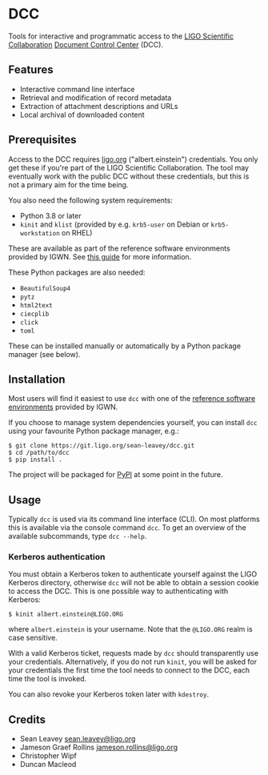 # DCC
Tools for interactive and programmatic access to the [LIGO Scientific
Collaboration](http://www.ligo.org/) [Document Control Center](https://dcc.ligo.org/)
(DCC).

## Features
- Interactive command line interface
- Retrieval and modification of record metadata
- Extraction of attachment descriptions and URLs
- Local archival of downloaded content

## Prerequisites
Access to the DCC requires [ligo.org](https://my.ligo.org/) ("albert.einstein")
credentials. You only get these if you're part of the LIGO Scientific Collaboration. The
tool may eventually work with the public DCC without these credentials, but this is not
a primary aim for the time being.

You also need the following system requirements:
- Python 3.8 or later
- `kinit` and `klist` (provided by e.g. `krb5-user` on Debian or `krb5-workstation` on
  RHEL)

These are available as part of the reference software environments provided by IGWN. See
[this guide](https://computing.docs.ligo.org/guide/software/environments/) for more
information.

These Python packages are also needed:
- `BeautifulSoup4`
- `pytz`
- `html2text`
- `ciecplib`
- `click`
- `toml`

These can be installed manually or automatically by a Python package manager (see
below).

## Installation
Most users will find it easiest to use `dcc` with one of the [reference software
environments](https://computing.docs.ligo.org/guide/software/environments/) provided by
IGWN.

If you choose to manage system dependencies yourself, you can install `dcc` using your
favourite Python package manager, e.g.:

```
$ git clone https://git.ligo.org/sean-leavey/dcc.git
$ cd /path/to/dcc
$ pip install .
```

The project will be packaged for [PyPI](https://pypi.org/) at some point in the future.

## Usage
Typically `dcc` is used via its command line interface (CLI). On most platforms this is
available via the console command `dcc`. To get an overview of the available
subcommands, type `dcc --help`.

### Kerberos authentication
You must obtain a Kerberos token to authenticate yourself against the LIGO Kerberos
directory, otherwise `dcc` will not be able to obtain a session cookie to access the
DCC. This is one possible way to authenticating with Kerberos:

```
$ kinit albert.einstein@LIGO.ORG
```
where `albert.einstein` is your username. Note that the `@LIGO.ORG` realm is case
sensitive.

With a valid Kerberos ticket, requests made by `dcc` should transparently use your
credentials. Alternatively, if you do not run `kinit`, you will be asked for your
credentials the first time the tool needs to connect to the DCC, each time the tool is
invoked.

You can also revoke your Kerberos token later with `kdestroy`.

## Credits
- Sean Leavey <sean.leavey@ligo.org>
- Jameson Graef Rollins <jameson.rollins@ligo.org>
- Christopher Wipf
- Duncan Macleod
